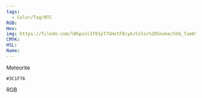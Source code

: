 ```yaml
---
tags:
  - Color/Tag/NTC
RGB:
Hex:
img: https://filedn.com/l0hpzxl1f01yT7GHxtF8cyk/Color%20Snake/SVG_Tumb%20Mass%20No%20Name/3C1F76.svg
CMYK:
HSL:
Name:
---
```

Meteorite
```palette
#3C1F76
```
RGB

